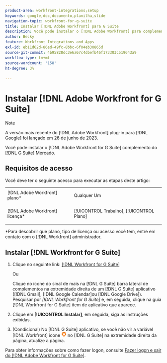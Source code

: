 ```yaml
---
product-area: workfront-integrations;setup
keywords: google,doc,documento,planilha,slide
navigation-topic: workfront-for-g-suite
title: Instalar [!DNL Adobe Workfront] para G Suite
description: Você pode instalar o [!DNL Adobe Workfront] para complemento do G Suite do G Suite Marketplace.
author: Becky
feature: Workfront Integrations and Apps
exl-id: eb11d62d-86ed-49fc-8bbc-6f04eb30865d
source-git-commit: 4b95828dc3e6a67c4dbefb46f173303c519643a9
workflow-type: tm+mt
source-wordcount: '158'
ht-degree: 3%

---
```


# Instalar [!DNL Adobe Workfront for G Suite]

>[!NOTE]
>
>A versão mais recente do [!DNL Adobe Workfront] plug-in para [!DNL Google] foi lançado em 26 de junho de 2023.

Você pode instalar o [!DNL Adobe Workfront for G Suite] complemento do [!DNL G Suite] Mercado.

## Requisitos de acesso

Você deve ter o seguinte acesso para executar as etapas deste artigo:

<table style="table-layout:auto"> 
 <col> 
 <col> 
 <tbody> 
  <tr> 
   <td role="rowheader">[!DNL Adobe Workfront] plano*</td> 
   <td> <p>Qualquer Um</p> </td> 
  </tr> 
  <tr> 
   <td role="rowheader">[!DNL Adobe Workfront] licença*</td> 
   <td> <p>[!UICONTROL Trabalho], [!UICONTROL Plano]</p> </td> 
  </tr>
   </tbody> 
</table>

&#42;Para descobrir que plano, tipo de licença ou acesso você tem, entre em contato com o [!DNL Workfront] administrador.

## Instalar [!DNL Workfront for G Suite]

1. Clique no seguinte link: [[!DNL Workfront for G Suite]](https://workspace.google.com/marketplace/app/adobe_workfront/811980987828)

   Ou

   Clique no ícone do sinal de mais na [!DNL G Suite] barra lateral de complementos na extremidade direita de um [!DNL G Suite] aplicativo ([!DNL Gmail], [!DNL Google Calendar]ou [!DNL Google Drive]). Pesquisar por *[!DNL Workfront for G Suite]* e, em seguida, clique na guia [!DNL Workfront for G Suite] item de aplicativo que aparece.

1. Clique em **[!UICONTROL Instalar]**, em seguida, siga as instruções exibidas.
1. (Condicional) No [!DNL G Suite] aplicativo, se você não vir a variável [!DNL Workfront] ícone ![](assets/wf-lion-icon.png) no [!DNL G Suite] na extremidade direita da página, atualize a página.

Para obter informações sobre como fazer logon, consulte [Fazer logon e sair do [!DNL Adobe Workfront for G Suite]](../../workfront-integrations-and-apps/workfront-for-g-suite/log-in-and-out-wf-for-gsuite.md).
